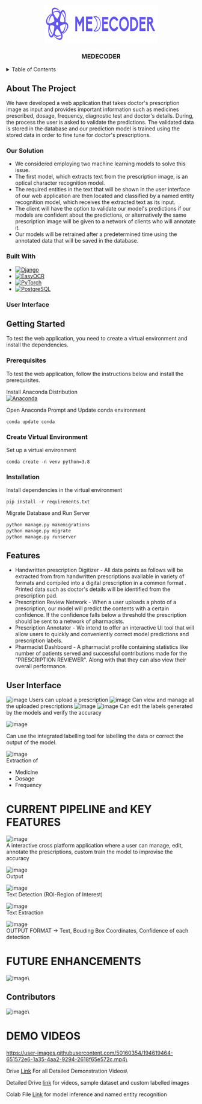 <!-- PROJECT LOGO AND NAME -->
<div align="center">
    <a href="https://github.com/adityarajsahu/Medecoder.git">
        <img src="images\logo.png" alt="Logo" width="300" height="100">
    </a>
    <h3 align="center"><strong>MEDECODER</strong></h3>
</div>

<!-- TABLE OF CONTENTS -->
<details>
  <summary>Table of Contents</summary>
  <ol>
    <li>
      <a href="#about-the-project">About The Project</a>
      <ul>
        <li><a href="#our-solution">Our Solution</a></li>
        <li><a href="#built-with">Built With</a></li>
        <li><a href="#user-interface">User Interface</a></li>
      </ul>
    </li>
    <li>
      <a href="#getting-started">Getting Started</a>
      <ul>
        <li><a href="#prerequisites">Create virtual environment</a></li>
        <li><a href="#create-virtual-environment">Create virtual environment</a></li>
        <li><a href="#installation">Installation</a></li>
      </ul>
    </li>
    <li><a href="#contributors">Contributors</a></li>
  </ol>
</details>

<!-- ABOUT THE PROJECT -->
## About The Project

We have developed a web application that takes doctor's prescription image as input and provides important information such as medicines prescribed, dosage, frequency, diagnostic test and doctor's details. During, the process the user is asked to validate the predictions. The validated data is stored in the database and our prediction model is trained using the stored data in order to fine tune for doctor's prescriptions.

### Our Solution
* We considered employing two machine learning models to solve this issue. 
* The first model, which extracts text from the prescription image, is an optical character recognition model. 
* The required entities in the text that will be shown in the user interface of our web application are then located and classified by a named entity recognition model, which receives the extracted text as its input. 
* The client will have the option to validate our model's predictions if our models are confident about the predictions, or alternatively the same prescription image will be given to a network of clients who will annotate it. 
* Our models will be retrained after a predetermined time using the annotated data that will be saved in the database.

### Built With

* [![Django][Django-image]][Django-url]
* [![EasyOCR][easyocr-image]][easyocr-image]
* [![PyTorch][pytorch-image]][pytorch-url]
* [![PostgreSQL][postgresql-image]][postgresql-url]

### User Interface



<!-- PREREQUISITES AND INSTALLATIONS -->
## Getting Started
To test the web application, you need to create a virtual environment and install the dependencies.

### Prerequisites 
To test the web application, follow the instructions below and install the prerequisites.

Install Anaconda Distribution <br>
[![Anaconda][Anaconda-image]][Anaconda-url]

Open Anaconda Prompt and Update conda environment
```
conda update conda
```

### Create Virtual Environment
Set up a virtual environment
```
conda create -n venv python=3.8
```
### Installation

Install dependencies in the virtual environment
```
pip install -r requirements.txt
``` 

Migrate Database and Run Server

```
python manage.py makemigrations
python manage.py migrate
python manage.py runserver
``` 
## Features

* Handwritten prescription Digitizer - All data points as follows  will be extracted from from handwritten prescriptions available in variety of formats and compiled into a digital prescription in a common format . Printed data such as doctor's details will be identified from the prescription pad.
* Prescription Review Network - When a user uploads a photo of a prescription, our model will predict the contents with a certain confidence. If the confidence falls below a threshold the prescription should be sent to a network of pharmacists. 
* Prescription Annotator - We intend to offer an interactive UI tool that will allow users to quickly and conveniently correct model predictions and prescription labels.
* Pharmacist Dashboard - A pharmacist profile containing statistics like number of patients  served and successful contributions made for the "PRESCRIPTION REVIEWER".  Along with that they can also view their overall performance. 

## User Interface
![image](https://user-images.githubusercontent.com/86679234/194603489-4844da61-c69c-4915-b864-0a3c9927ca10.png)
Users can upload a prescription
![image](https://user-images.githubusercontent.com/86679234/194603557-3ff2da97-7c45-422a-99d2-b1571eca82a8.png)
Can view and manage all the uploaded prescriptions
![image](https://user-images.githubusercontent.com/86679234/194603588-f79d7ce5-31ae-4b50-a3f2-0f3819175a2f.png)
![image](https://user-images.githubusercontent.com/86679234/194603686-3c5c0799-42eb-4cac-bc66-da4e64b7aa61.png)
Can edit the labels generated by the models and verify the accuracy

![image](https://user-images.githubusercontent.com/50160354/194611781-62919cb9-6d1d-4e78-b7c6-7d1f1b82415b.png)

Can use the integrated labelling tool for labelling the data or correct the output of the model.

![image](https://user-images.githubusercontent.com/50160354/194611819-5e48eba3-d747-42f8-a802-6e948d218254.png)\
Extraction of 
* Medicine
* Dosage
* Frequency

# CURRENT PIPELINE and KEY FEATURES

![image](https://user-images.githubusercontent.com/50160354/194613494-eda7958b-bdc9-44cf-bb64-325bb255dd80.png)\
A interactive cross platform application where a user can manage, edit, annotate the prescriptions, custom train the model to improvise the accuracy

![image](https://user-images.githubusercontent.com/50160354/194613996-ff77c67f-dde5-429d-8b93-672a2527ee59.png)\
Output 

![image](https://user-images.githubusercontent.com/50160354/194614677-770f7df9-fe7d-4898-a334-2407f1e41401.png)\
Text Detection (ROI-Region of Interest)

![image](https://user-images.githubusercontent.com/50160354/194614800-87df8758-f253-4364-9d53-d2d154f2cb51.png)\
Text Extraction

![image](https://user-images.githubusercontent.com/50160354/194615035-7198f3c3-dc0d-4b70-8aa4-5e9b02fa65eb.png)\
OUTPUT FORMAT -> Text, Bouding Box Coordinates, Confidence of each detection


# FUTURE ENHANCEMENTS
![image](https://user-images.githubusercontent.com/50160354/194613566-afa249a7-93a4-41e1-8cf4-a562a2fec86d.png)\



## Contributors
![image](https://user-images.githubusercontent.com/64356997/194586209-4085aa84-6e8a-4be8-b201-47cc9cfd5f6b.png)\

# DEMO VIDEOS

https://user-images.githubusercontent.com/50160354/194619464-651572e6-1a35-4aa2-9294-2618f65e572c.mp4\

Drive [Link](https://drive.google.com/drive/folders/1DMAMYevGo-9VnQH9aWVw3m8p7rgYQTVx?usp=sharing) For all Detailed Demonstration Videos\

Detailed Drive [link](https://drive.google.com/drive/folders/1ERX8f61c84qE4wq6BxO0-LNwpX3V94T0?usp=sharing) for videos, sample dataset and custom labelled images

Colab File [Link](https://colab.research.google.com/drive/1IHl6lvJBVxV8_cZEMxpM1vfRlLyaoC0m?usp=sharing) for model inference and named entity recognition

<!-- MARKDOWN LINKS & IMAGES -->
[Django-image]: https://img.shields.io/badge/django-000000?style=for-the-badge&logo=django&logoColor=white
[Django-url]: https://www.djangoproject.com/
[easyocr-image]: https://img.shields.io/badge/EasyOCR-20232A?style=for-the-badge&logo=easyocr&logoColor=61DAFB
[easyocr-url]: https://github.com/JaidedAI/EasyOCR
[pytorch-image]: https://img.shields.io/badge/PyTorch-35495E?style=for-the-badge&logo=pytorch&logoColor=4FC08D
[pytorch-url]: https://pytorch.org/
[postgresql-image]: https://img.shields.io/badge/PostgreSQL-4A4A55?style=for-the-badge&logo=postgresql&logoColor=white
[postgresql-url]: https://www.postgresql.org/
[Anaconda-image]: https://img.shields.io/badge/Anaconda-563D7C?style=for-the-badge&logo=anaconda&logoColor=white
[Anaconda-url]: https://repo.anaconda.com/archive/Anaconda3-2022.05-Windows-x86_64.exe
